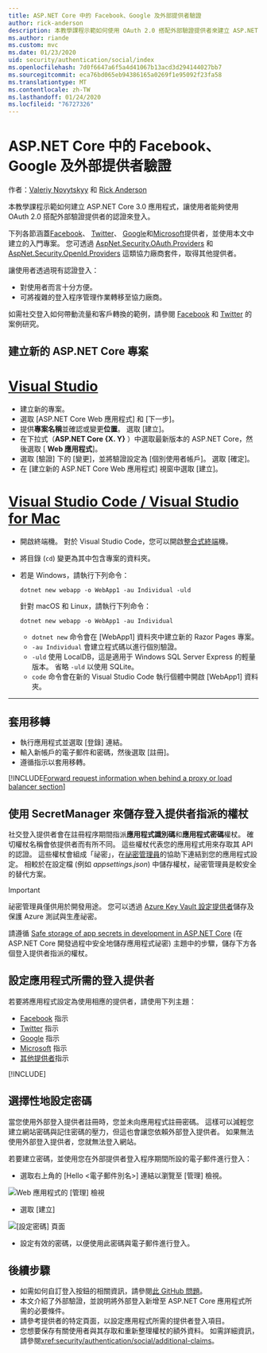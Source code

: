 ```yaml
---
title: ASP.NET Core 中的 Facebook、Google 及外部提供者驗證
author: rick-anderson
description: 本教學課程示範如何使用 OAuth 2.0 搭配外部驗證提供者來建立 ASP.NET Core 應用程式。
ms.author: riande
ms.custom: mvc
ms.date: 01/23/2020
uid: security/authentication/social/index
ms.openlocfilehash: 7d0f6647a6f5a4d41067b13acd3d294144027bb7
ms.sourcegitcommit: eca76bd065eb94386165a0269f1e95092f23fa58
ms.translationtype: MT
ms.contentlocale: zh-TW
ms.lasthandoff: 01/24/2020
ms.locfileid: "76727326"
---
```

# <a name="facebook-google-and-external-provider-authentication-in-aspnet-core"></a>ASP.NET Core 中的 Facebook、Google 及外部提供者驗證

作者：[Valeriy Novytskyy](https://github.com/01binary) 和 [Rick Anderson](https://twitter.com/RickAndMSFT)

本教學課程示範如何建立 ASP.NET Core 3.0 應用程式，讓使用者能夠使用 OAuth 2.0 搭配外部驗證提供者的認證來登入。

下列各節涵蓋[Facebook](xref:security/authentication/facebook-logins)、 [Twitter](xref:security/authentication/twitter-logins)、 [Google](xref:security/authentication/google-logins)和[Microsoft](xref:security/authentication/microsoft-logins)提供者，並使用本文中建立的入門專案。 您可透過 [AspNet.Security.OAuth.Providers](https://github.com/aspnet-contrib/AspNet.Security.OAuth.Providers) 和 [AspNet.Security.OpenId.Providers](https://github.com/aspnet-contrib/AspNet.Security.OpenId.Providers) 這類協力廠商套件，取得其他提供者。

讓使用者透過現有認證登入：

* 對使用者而言十分方便。
* 可將複雜的登入程序管理作業轉移至協力廠商。

如需社交登入如何帶動流量和客戶轉換的範例，請參閱 [Facebook](https://www.facebook.com/unsupportedbrowser) 和 [Twitter](https://dev.twitter.com/resources/case-studies) 的案例研究。

## <a name="create-a-new-aspnet-core-project"></a>建立新的 ASP.NET Core 專案

# <a name="visual-studiotabvisual-studio"></a>[Visual Studio](#tab/visual-studio)

* 建立新的專案。
* 選取 [ASP.NET Core Web 應用程式] 和 [下一步]。
* 提供**專案名稱**並確認或變更**位置**。 選取 [建立]。
* 在下拉式（**ASP.NET Core {X. Y}** ）中選取最新版本的 ASP.NET Core，然後選取 [ **Web 應用程式**]。
* 選取 [驗證] 下的 [變更]，並將驗證設定為 [個別使用者帳戶]。 選取 [確定]。
* 在 [建立新的 ASP.NET Core Web 應用程式] 視窗中選取 [建立]。

# <a name="visual-studio-code--visual-studio-for-mactabvisual-studio-codevisual-studio-mac"></a>[Visual Studio Code / Visual Studio for Mac](#tab/visual-studio-code+visual-studio-mac)

* 開啟終端機。  對於 Visual Studio Code，您可以開啟[整合式終端](https://code.visualstudio.com/docs/editor/integrated-terminal)機。

* 將目錄 (`cd`) 變更為其中包含專案的資料夾。

* 若是 Windows，請執行下列命令：

  ```dotnetcli
  dotnet new webapp -o WebApp1 -au Individual -uld
  ```

  針對 macOS 和 Linux，請執行下列命令：

  ```dotnetcli
  dotnet new webapp -o WebApp1 -au Individual
  ```

  * `dotnet new` 命令會在 [WebApp1] 資料夾中建立新的 Razor Pages 專案。
  * `-au Individual` 會建立程式碼以進行個別驗證。
  * `-uld` 使用 LocalDB，這是適用于 Windows SQL Server Express 的輕量版本。 省略 `-uld` 以使用 SQLite。
  * `code` 命令會在新的 Visual Studio Code 執行個體中開啟 [WebApp1] 資料夾。

---

## <a name="apply-migrations"></a>套用移轉

* 執行應用程式並選取 [登錄] 連結。
* 輸入新帳戶的電子郵件和密碼，然後選取 [註冊]。
* 遵循指示以套用移轉。

[!INCLUDE[Forward request information when behind a proxy or load balancer section](includes/forwarded-headers-middleware.md)]

## <a name="use-secretmanager-to-store-tokens-assigned-by-login-providers"></a>使用 SecretManager 來儲存登入提供者指派的權杖

社交登入提供者會在註冊程序期間指派**應用程式識別碼**和**應用程式密碼**權杖。 確切權杖名稱會依提供者而有所不同。 這些權杖代表您的應用程式用來存取其 API 的認證。 這些權杖會組成「祕密」，在[祕密管理員](xref:security/app-secrets#secret-manager)的協助下連結到您的應用程式設定。 相較於在設定檔 (例如 *appsettings.json*) 中儲存權杖，祕密管理員是較安全的替代方案。

> [!IMPORTANT]
> 祕密管理員僅供用於開發用途。 您可以透過 [Azure Key Vault 設定提供者](xref:security/key-vault-configuration)儲存及保護 Azure 測試與生產祕密。

請遵循 [Safe storage of app secrets in development in ASP.NET Core](xref:security/app-secrets) (在 ASP.NET Core 開發過程中安全地儲存應用程式祕密) 主題中的步驟，儲存下方各個登入提供者指派的權杖。

## <a name="setup-login-providers-required-by-your-application"></a>設定應用程式所需的登入提供者

若要將應用程式設定為使用相應的提供者，請使用下列主題：

* [Facebook](xref:security/authentication/facebook-logins) 指示
* [Twitter](xref:security/authentication/twitter-logins) 指示
* [Google](xref:security/authentication/google-logins) 指示
* [Microsoft](xref:security/authentication/microsoft-logins) 指示
* [其他提供者](xref:security/authentication/otherlogins)指示

[!INCLUDE[](includes/chain-auth-providers.md)]

## <a name="optionally-set-password"></a>選擇性地設定密碼

當您使用外部登入提供者註冊時，您並未向應用程式註冊密碼。 這樣可以減輕您建立網站密碼與記住密碼的壓力，但這也會讓您依賴外部登入提供者。 如果無法使用外部登入提供者，您就無法登入網站。

若要建立密碼，並使用您在外部提供者登入程序期間所設的電子郵件進行登入：

* 選取右上角的 [Hello &lt;電子郵件別名&gt;] 連結以瀏覽至 [管理] 檢視。

![Web 應用程式的 [管理] 檢視](index/_static/pass1a.png)

* 選取 [建立]

![[設定密碼] 頁面](index/_static/pass2a.png)

* 設定有效的密碼，以便使用此密碼與電子郵件進行登入。

## <a name="next-steps"></a>後續步驟

* 如需如何自訂登入按鈕的相關資訊，請參閱[此 GitHub 問題](https://github.com/aspnet/AspNetCore.Docs/issues/10563)。
* 本文介紹了外部驗證，並說明將外部登入新增至 ASP.NET Core 應用程式所需的必要條件。
* 請參考提供者的特定頁面，以設定應用程式所需的提供者登入項目。
* 您想要保存有關使用者與其存取和重新整理權杖的額外資料。 如需詳細資訊，請參閱<xref:security/authentication/social/additional-claims>。
